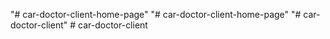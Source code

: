 "# car-doctor-client-home-page" 
"# car-doctor-client-home-page" 
"# car-doctor-client" 
#   c a r - d o c t o r - c l i e n t  
 